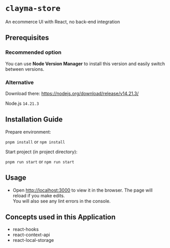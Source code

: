 # `clayma-store`

An ecommerce UI with React, no back-end integration

## Prerequisites

### Recommended option
You can use **Node Version Manager** to install this version and easily switch between versions.

### Alternative
Download there: https://nodejs.org/download/release/v14.21.3/ 

Node.js `14.21.3` 

## Installation Guide

Prepare environment:

`pnpm install` or `npm install`

Start project (in project directory):

`pnpm run start` or `npm run start`

## Usage
- Open [http://localhost:3000](http://localhost:3000) to view it in the browser.
  The page will reload if you make edits.<br />
  You will also see any lint errors in the console.

## Concepts used in this Application

- react-hooks
- react-context-api
- react-local-storage
